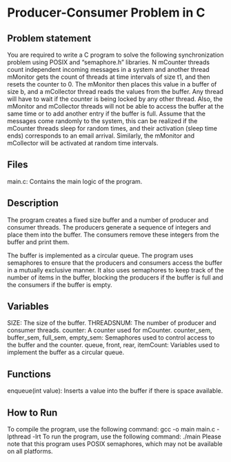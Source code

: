 # Producer-Consumer Problem in C
## Problem statement
You are required to write a C program to solve the following synchronization problem using
POSIX and “semaphore.h” libraries.
N mCounter threads count independent incoming messages in a system and another thread
mMonitor gets the count of threads at time intervals of size t1, and then resets the counter to
0. The mMonitor then places this value in a buffer of size b, and a mCollector thread reads
the values from the buffer.
Any thread will have to wait if the counter is being locked by any other thread. Also, the
mMonitor and mCollector threads will not be able to access the buffer at the same time or to
add another entry if the buffer is full.
Assume that the messages come randomly to the system, this can be realized if the mCounter
threads sleep for random times, and their activation (sleep time ends) corresponds to an email
arrival. Similarly, the mMonitor and mCollector will be activated at random time intervals.
## Files
main.c: Contains the main logic of the program.
## Description
The program creates a fixed size buffer and a number of producer and consumer threads. The producers generate a sequence of integers and place them into the buffer. The consumers remove these integers from the buffer and print them.

The buffer is implemented as a circular queue. The program uses semaphores to ensure that the producers and consumers access the buffer in a mutually exclusive manner. It also uses semaphores to keep track of the number of items in the buffer, blocking the producers if the buffer is full and the consumers if the buffer is empty.

## Variables
SIZE: The size of the buffer.
THREADSNUM: The number of producer and consumer threads.
counter: A counter used for mCounter.
counter_sem, buffer_sem, full_sem, empty_sem: Semaphores used to control access to the buffer and the counter.
queue, front, rear, itemCount: Variables used to implement the buffer as a circular queue.
## Functions
enqueue(int value): Inserts a value into the buffer if there is space available.
## How to Run
To compile the program, use the following command:
gcc -o main main.c -lpthread -lrt
To run the program, use the following command:
./main
Please note that this program uses POSIX semaphores, which may not be available on all platforms.
